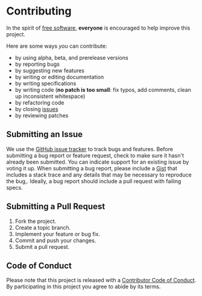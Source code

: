 # Contributing

In the spirit of [free software](http://www.fsf.org/licensing/essays/free-sw.html), **everyone** is encouraged to help improve this project.

Here are some ways *you* can contribute:

* by using alpha, beta, and prerelease versions
* by reporting bugs
* by suggesting new features
* by writing or editing documentation
* by writing specifications
* by writing code (**no patch is too small**: fix typos, add comments, clean up inconsistent whitespace)
* by refactoring code
* by closing [issues](https://github.com/frodenas/clair-boshrelease/issues)
* by reviewing patches

## Submitting an Issue

We use the [GitHub issue tracker](https://github.com/frodenas/clair-boshrelease/issues) to track bugs and features. Before submitting a bug report or feature request, check to make sure it hasn't already been submitted. You can indicate support for an existing issue by voting it up. When submitting a bug report, please include a [Gist](http://gist.github.com/) that includes a stack trace and any details that may be necessary to reproduce the bug,. Ideally, a bug report should include a pull request with failing specs.

## Submitting a Pull Request

1. Fork the project.
2. Create a topic branch.
3. Implement your feature or bug fix.
4. Commit and push your changes.
5. Submit a pull request.


## Code of Conduct

Please note that this project is released with a [Contributor Code of Conduct](https://github.com/frodenas/clair-boshrelease/blob/master/CODE_OF_CONDUCT.md). By participating in this project you agree to abide by its terms.
